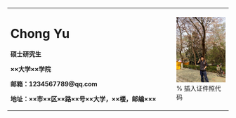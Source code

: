 <table border="0">
  <tr>
    <td width="75%">
      <h1>Chong Yu</h1>
      <p><b>硕士研究生</b></p>
      <p><b>××大学××学院</b></p>
      <p><b>邮箱：1234567789@qq.com</b></p>
      <p><b>地址：××市××区××路××号××大学，××楼，邮编×××</b></p>
    </td>
    <td width="25%">
      <img src="/1574014676743.jpeg" width="100%">      % 插入证件照代码
    </td>
  </tr>
</table>


